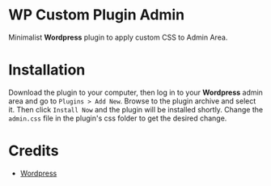 # WP Custom Plugin Admin

Minimalist **Wordpress** plugin to apply custom CSS to Admin Area.

# Installation

Download the plugin to your computer, then log in to your **Wordpress** admin area and go to `Plugins > Add New`. Browse to the plugin archive and select it. Then click `Install Now` and the plugin will be installed shortly. Change the `admin.css` file in the plugin's css folder to get the desired change.

# Credits

- [Wordpress](https://wordpress.org/)
